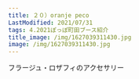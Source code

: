 ```yaml
---
title: ２０）oranje peco
LastModified: 2021/07/31
tags: 4.2021ぽっぽ町田ブース紹介
title_image: /img/1627039311430.jpg
image: /img/1627039311430.jpg
---
```

フラージュ・ロザフィのアクセサリー